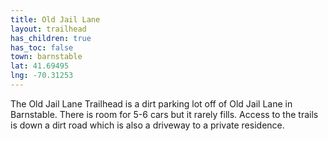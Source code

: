 ```yaml
---
title: Old Jail Lane
layout: trailhead
has_children: true
has_toc: false
town: barnstable
lat: 41.69495
lng: -70.31253
---
```

The Old Jail Lane Trailhead is a dirt parking lot off of Old Jail Lane in Barnstable. There is room for 5-6 cars but it rarely fills. Access to the trails is down a dirt road which is also a driveway to a private residence.